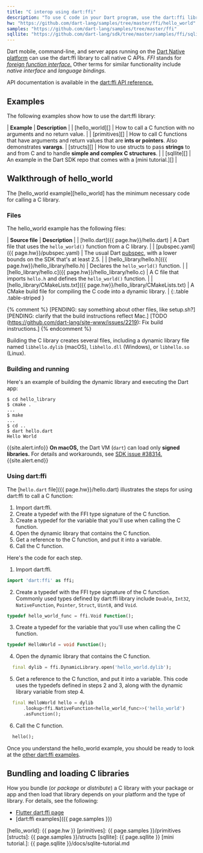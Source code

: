 ```yaml
---
title: "C interop using dart:ffi"
description: "To use C code in your Dart program, use the dart:ffi library (currently in preview)."
hw: "https://github.com/dart-lang/samples/tree/master/ffi/hello_world"
samples: "https://github.com/dart-lang/samples/tree/master/ffi"
sqllite: "https://github.com/dart-lang/sdk/tree/master/samples/ffi/sqlite"
---
```


Dart mobile, command-line, and server apps running on the [Dart Native
platform](/platforms/) can use the dart:ffi library to call native C APIs.
_FFI_ stands for [_foreign function interface._][FFI]
Other terms for similar functionality include _native interface_
and _language bindings._

API documentation is available in the
[dart:ffi API reference.]({{site.dart_api}}/dart-ffi/dart-ffi-library.html)

## Examples

The following examples show how to use the dart:ffi library:

| **Example** | **Description** |
| [hello_world][] | How to call a C function with no arguments and no return value. |
| [primitives][] | How to call C functions that have arguments and return values that are **ints or pointers**. Also demonstrates **varargs**.
| [structs][] | How to use structs to pass **strings** to and from C and to handle **simple and complex C structures**. |
| [sqllite][] | An example in the Dart SDK repo that comes with a [mini tutorial.][] |


## Walkthrough of hello_world

The [hello_world example][hello_world] has the minimum necessary code for
calling a C library.

### Files

The hello_world example has the following files:

| **Source file** | **Description** |
| [hello.dart]({{ page.hw}}/hello.dart) | A Dart file that uses the `hello_world()` function from a C library. |
| [pubspec.yaml]({{ page.hw}}/pubspec.yaml) | The usual Dart [pubspec](/tools/pub/pubspec), with a lower bounds on the SDK that's at least 2.5. |
| [hello_library/hello.h]({{ page.hw}}/hello_library/hello.h) | Declares the `hello_world()` function. |
| [hello_library/hello.c]({{ page.hw}}/hello_library/hello.c) | A C file that imports `hello.h` and defines the `hello_world()` function. |
| [hello_library/CMakeLists.txt]({{ page.hw}}/hello_library/CMakeLists.txt) | A CMake build file for compiling the C code into a dynamic library. |
{:.table .table-striped }

{% comment %}
[PENDING: say something about other files, like setup.sh?]
[PENDING: clarify that the build instructions reflect Mac.]
[TODO (https://github.com/dart-lang/site-www/issues/2219): Fix build instructions.]
{% endcomment %}

Building the C library creates several files,
including a dynamic library file named
`libhello.dylib` (macOS), `libhello.dll` (Windows), or
`libhello.so` (Linux).


### Building and running

Here's an example of building the dynamic library and executing the Dart app:

```terminal
$ cd hello_library
$ cmake .
...
$ make
...
$ cd ..
$ dart hello.dart
Hello World
```

{{site.alert.info}}
  **On macOS,** the Dart VM (`dart`) can load only **signed libraries.**
  For details and workarounds,
  see [SDK issue #38314.][38314]
{{site.alert.end}}

[38314]: https://github.com/dart-lang/sdk/issues/38314
  

### Using dart:ffi

The [`hello.dart` file]({{ page.hw}}/hello.dart)
illustrates the steps for using dart:ffi to call a C function:

1. Import dart:ffi.
2. Create a typedef with the FFI type signature of the C function.
3. Create a typedef for the variable that you'll use when calling the C function.
4. Open the dynamic library that contains the C function.
5. Get a reference to the C function, and put it into a variable.
6. Call the C function.

Here's the code for each step.

1. Import dart:ffi.
```dart
import 'dart:ffi' as ffi;
```

2. Create a typedef with the FFI type signature of the C function. <br>
   Commonly used types defined by dart:ffi library include
   `Double`, `Int32`, `NativeFunction`, `Pointer`, `Struct`, `Uint8`, and `Void`.
```dart
typedef hello_world_func = ffi.Void Function();
```

3. Create a typedef for the variable that you'll use when calling the C function.
```dart
typedef HelloWorld = void Function();
```

4. Open the dynamic library that contains the C function.
```dart
  final dylib = ffi.DynamicLibrary.open('hello_world.dylib');
```

5. Get a reference to the C function, and put it into a variable.
   This code uses the typedefs defined in steps 2 and 3, along with
   the dynamic library variable from step 4.
```dart
  final HelloWorld hello = dylib
      .lookup<ffi.NativeFunction<hello_world_func>>('hello_world')
      .asFunction();
```

6. Call the C function.
```dart
  hello();
```

Once you understand the hello_world example, you should be ready to look at the
[other dart:ffi examples](#examples).


## Bundling and loading C libraries

How you bundle (or _package_ or _distribute_)
a C library with your package or app and then load that library
depends on your platform and the type of library.
For details, see the following:

* [Flutter dart:ffi page][binding]
* [dart:ffi examples]({{ page.samples }})

[binding]: https://flutter.dev/docs/development/platform-integration/c-interop
[FFI]: https://en.wikipedia.org/wiki/Foreign_function_interface
[ffi issue]: https://github.com/dart-lang/sdk/issues/34452
[hello_world]: {{ page.hw }}
[primitives]: {{ page.samples }}/primitives
[structs]: {{ page.samples }}/structs
[sqllite]: {{ page.sqllite }}
[mini tutorial.]: {{ page.sqllite }}/docs/sqlite-tutorial.md

